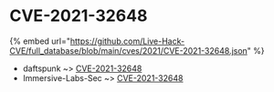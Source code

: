 # CVE-2021-32648
{% embed url="https://github.com/Live-Hack-CVE/full_database/blob/main/cves/2021/CVE-2021-32648.json" %}

* daftspunk ~> [CVE-2021-32648](https://www.alice-snow.ru/2021/database/cve-2021-32648/cve-2021-32648-daftspunk)
* Immersive-Labs-Sec ~> [CVE-2021-32648](https://www.alice-snow.ru/2021/database/cve-2021-32648/cve-2021-32648-immersive-labs-sec)
